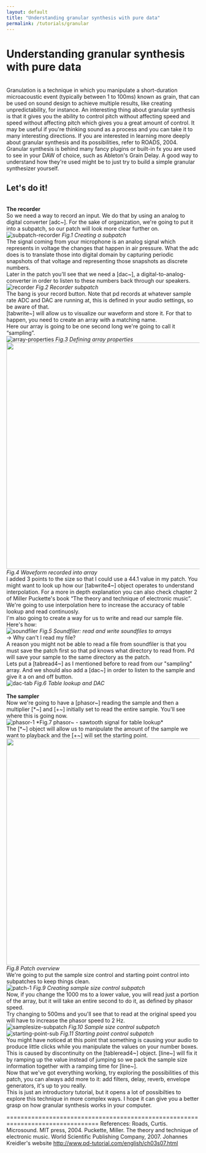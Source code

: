 ```yaml
---
layout: default
title: "Understanding granular synthesis with pure data"
permalink: /tutorials/granular
---
```


# Understanding granular synthesis with pure data
  
<br />Granulation is a technique in which you manipulate a short-duration microacoustic event (typically between 1 to 100ms) known as grain, that can be used on sound design to achieve multiple results, like creating unpredictability, for instance. An interesting thing about granular synthesis is that it gives you the ability to control pitch without affecting speed and speed without affecting pitch which gives you a great amount of control. It may be useful if you're thinking sound as a process and you can take it to many interesting directions. If you are interested in learning more deeply about granular synthesis and its possibilities, refer to ROADS, 2004.
<br />Granular synthesis is behind many fancy plugins or built-in fx you are used to see in your DAW of choice, such as Ableton's Grain Delay. A good way to understand how they're used might be to just try to build a simple granular synthesizer yourself.


## Let's do it!

<br />**The recorder**
<br />So we need a way to record an input. We do that by using an analog to digital converter [adc~]. For the sake of organization, we're going to put it into a subpatch, so our patch will look more clear further on.
<br />
![subpatch-recorder](https://user-images.githubusercontent.com/64982634/83361737-46ace280-a383-11ea-8692-bd982ff0bf39.JPG)
*Fig.1 Creating a subpatch*
<br />
The signal coming from your microphone is an analog signal which represents in voltage the changes that happen in air pressure. What the adc does is to translate those into digital domain by capturing periodic snapshots of that voltage and representing those snapshots as discrete numbers.
<br />Later in the patch you'll see that we need a [dac~], a digital-to-analog-converter in order to listen to these numbers back through our speakers.
<br />
![recorder](https://user-images.githubusercontent.com/64982634/83361865-790b0f80-a384-11ea-864a-ae847d533a62.JPG)
*Fig.2 Recorder subpatch*
<br />
The bang is your record button. Note that pd records at whatever sample rate ADC and DAC are running at, this is defined in your audio settings, so be aware of that.
<br />[tabwrite~] will allow us to visualize our waveform and store it. For that to happen, you need to create an array with a matching name.
<br />Here our array is going to be one second long we're going to call it “sampling”.
<br />
![array-properties](https://user-images.githubusercontent.com/64982634/83362038-17e43b80-a386-11ea-8364-cf0d2047492f.JPG)
*Fig.3 Defining array properties*
<br />
<img src="https://user-images.githubusercontent.com/64982634/83753569-6fbec300-a662-11ea-8f58-395a662b93fe.JPG" width="591">
*Fig.4 Waveform recorded into array*
<br />
I added 3 points to the size so that I could use a 44.1 value in my patch. You might want to look up how our [tabwrite4~] object operates to understand interpolation. For a more in depth explanation you can also check chapter 2 of Miller Puckette's book “The theory and technique of electronic music”. We're going to use interpolation here to increase the accuracy of table lookup and read continuosly.
<br />I'm also going to create a way for us to write and read our sample file. Here's how:
<br />
![soundfiler](https://user-images.githubusercontent.com/64982634/83362167-1109f880-a387-11ea-8809-508a4ff3cc96.JPG)
*Fig.5 Soundfiler: read and write soundfiles to arrays*
<br />
→ Why can't I read my file?
<br />A reason you might not be able to read a file from soundfiler is that you must save the patch first so that pd knows what directory to read from. Pd will save your sample to the same directory as the patch.
<br />Lets put a [tabread4~] as I mentioned before to read from our "sampling" array. And we should also add a [dac~] in order to listen to the sample and give it a on and off button.
<br />
![dac-tab](https://user-images.githubusercontent.com/64982634/83399431-1dc73480-a3f9-11ea-8d2d-a6571ccb4115.JPG)
*Fig.6 Table lookup and DAC*
<br />
<br />**The sampler**
<br />Now we're going to have a [phasor~] reading the sample and then a multiplier [\*~] and [+~] initially set to read the entire sample. You'll see where this is going now.
<br />
![phasor-1](https://user-images.githubusercontent.com/64982634/83399821-c4abd080-a3f9-11ea-9ef2-2ab1312f6763.jpg)
*Fig.7 phasor~ - sawtooth signal for table lookup*
<br />
The [\*~] object will allow us to manipulate the amount of the sample we want to playback and the [+~] will set the starting point.
<br />
<img src="https://user-images.githubusercontent.com/64982634/83400407-abefea80-a3fa-11ea-9981-cd69d70748dc.JPG" width="591">
*Fig.8 Patch overview*
<br />
We're going to put the sample size control and starting point control into subpatches to keep things clean.
<br />
![patch-1](https://user-images.githubusercontent.com/64982634/83406180-0478b500-a406-11ea-8ab2-78aecf5ffbd6.JPG)
*Fig.9 Creating sample size control subpatch*
<br />
Now, if you change the 1000 ms to a lower value, you will read just a portion of the array, but it will take an entire second to do it, as defined by phasor speed.
<br />Try changing to 500ms and you'll see that to read at the original speed you will have to increase the phasor speed to 2 Hz.
<br />
![samplesize-subpatch](https://user-images.githubusercontent.com/64982634/83406368-66d1b580-a406-11ea-8518-f5c572b9914c.JPG)
*Fig.10 Sample size control subpatch*
<br />
![starting-point-sub](https://user-images.githubusercontent.com/64982634/83767350-73a81080-a675-11ea-97bc-9fb1a2707885.JPG)
*Fig.11 Starting point control subpatch*
<br />
You might have noticed at this point that something is causing your audio to produce little clicks while you manipulate the values on your number boxes. This is caused by discontinuity on the [tableread4~] object. [line~] will fix it by ramping up the value instead of jumping so we pack the sample size information together with a ramping time for [line~].
<br />Now that we've got everything working, try exploring the possibilities of this patch, you can always add more to it: add filters, delay, reverb, envelope generators, it's up to you really.
<br />This is just an introductory tutorial, but it opens a lot of possibilties to explore this technique in more complex ways. I hope it can give you a better grasp on how granular synthesis works in your computer.
<br />

================================================================================
References:
Roads, Curtis. Microsound. MIT press, 2004.
Puckette, Miller. The theory and technique of electronic music. World Scientific Publishing Company, 2007.
Johannes Kreidler's website <http://www.pd-tutorial.com/english/ch03s07.html>
